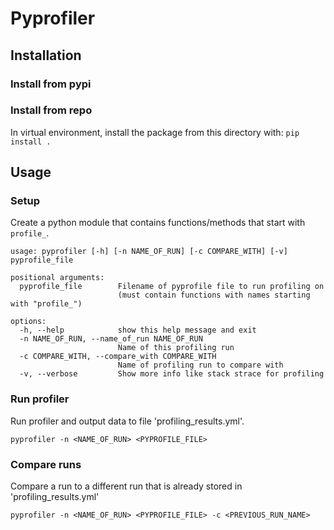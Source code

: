 # Pyprofiler

## Installation

### Install from pypi


### Install from repo

In virtual environment, install the package from this directory with: `pip install .`

## Usage

### Setup

Create a python module that contains functions/methods that start with `profile_`.

```
usage: pyprofiler [-h] [-n NAME_OF_RUN] [-c COMPARE_WITH] [-v] pyprofile_file

positional arguments:
  pyprofile_file        Filename of pyprofile file to run profiling on
                        (must contain functions with names starting with "profile_")

options:
  -h, --help            show this help message and exit
  -n NAME_OF_RUN, --name_of_run NAME_OF_RUN
                        Name of this profiling run
  -c COMPARE_WITH, --compare_with COMPARE_WITH
                        Name of profiling run to compare with
  -v, --verbose         Show more info like stack strace for profiling
```

### Run profiler

Run profiler and output data to file 'profiling_results.yml'. 

`pyprofiler -n <NAME_OF_RUN> <PYPROFILE_FILE>`

### Compare runs

Compare a run to a different run that is already stored in 'profiling_results.yml'

`pyprofiler -n <NAME_OF_RUN> <PYPROFILE_FILE> -c <PREVIOUS_RUN_NAME>`